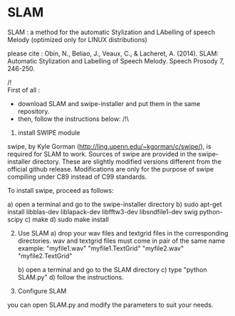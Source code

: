 SLAM
====

SLAM : a method for the automatic Stylization and LAbelling of speech Melody
(optimized only for LINUX distributions)


please cite :  Obin, N., Beliao, J., Veaux, C., & Lacheret, A. (2014). 
               SLAM: Automatic Stylization and Labelling of Speech Melody. 
               Speech Prosody 7, 246-250.

/!\
First of all :
- download SLAM and swipe-installer and put them in the same repository.
- then, follow the instructions below:
/!\

1) install SWIPE module

swipe, by Kyle Gorman (http://ling.upenn.edu/~kgorman/c/swipe/),  is required for SLAM to work. 
Sources of swipe are provided in the swipe-installer directory. These are slightly modified versions different from the official github release. Modifications are only for the purpose of swipe compiling under C89 instead of C99 standards.

To install swipe, proceed as follows:

   a) open a terminal and go to the swipe-installer directory
   b) sudo apt-get install libblas-dev liblapack-dev libfftw3-dev libsndfile1-dev swig python-scipy
   c) make
   d) sudo make install

   
2) Use SLAM
   a) drop your wav files and textgrid files in the corresponding directories. wav and textgrid files must come in pair of the same name 
     example:
     "myfile1.wav" "myfile1.TextGrid" "myfile2.wav" "myfile2.TextGrid"

   b) open a terminal and go to the SLAM directory
   c) type "python SLAM.py"
   d) follow the instructions.

3) Configure SLAM

you can open SLAM.py and modify the parameters to suit your needs. 
